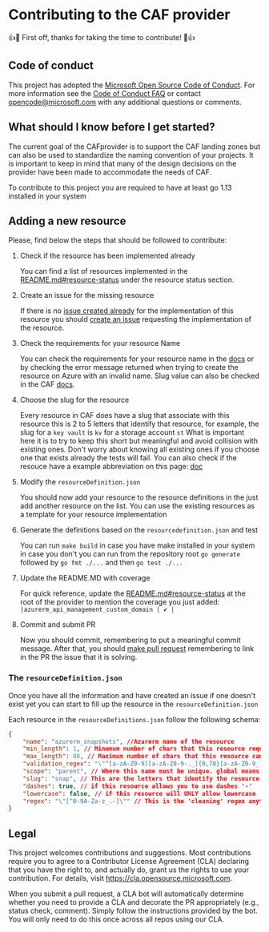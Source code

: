 # Contributing to the CAF provider

👍🎉 First off, thanks for taking the time to contribute! 🎉👍

## Code of conduct

This project has adopted the [Microsoft Open Source Code of Conduct](https://opensource.microsoft.com/codeofconduct/).
For more information see the [Code of Conduct FAQ](https://opensource.microsoft.com/codeofconduct/faq/) or
contact [opencode@microsoft.com](mailto:opencode@microsoft.com) with any additional questions or comments.

## What should I know before I get started?

The current goal of the CAFprovider is to support the CAF landing zones but can also be used to standardize the naming convention of your projects. It is important to keep in mind that many of the design decisions on the provider have been made to accommodate the needs of CAF.

To contribute to this project you are required to have at least go 1.13 installed in your system

## Adding a new resource

Please, find below the steps that should be followed to contribute:

1. Check if the resource has been implemented already

    You can find a list of resources implemented in the [README.md#resource-status](../README.md) under the resource status section.

2. Create an issue for the missing resource

    If there is no [issue created already](https://github.com/aztfmod/terraform-provider-azurecaf/issues) for the implementation of this resource you should [create an issue](https://docs.github.com/en/free-pro-team@latest/github/managing-your-work-on-github/creating-an-issue) requesting the implementation of the resource.

3. Check the requirements for your resource Name

    You can check the requirements for your resource name in the [docs](https://docs.microsoft.com/en-us/azure/azure-resource-manager/management/resource-name-rules) or by checking the error message returned when trying to create the resource on Azure with an invalid name. Slug value can also be checked in the CAF [docs](https://docs.microsoft.com/en-us/azure/cloud-adoption-framework/ready/azure-best-practices/resource-abbreviations).

4. Choose the slug for the resource

    Every resource in CAF does have a slug that associate with this resource this is 2 to 5 letters that identify that resource, for example, the slug for a `key vault` is `kv` for a storage account `st` What is important here it is to try to keep this short but meaningful and avoid collision with existing ones. Don't worry about knowing all existing ones if you choose one that exists already the tests will fail. You can also check if the resouce have a example abbreviation on this page: [doc](https://learn.microsoft.com/en-us/azure/cloud-adoption-framework/ready/azure-best-practices/resource-abbreviations)

5. Modify the `resourceDefinition.json`

    You should now add your resource to the resource definitions in the just add another resource on the list. You can use the existing resources as a template for your resource implementation

6. Generate the definitions based on the `resourcedefinition.json` and test

    You can run `make build` in case you have make installed in your system in case you don't you can run from the repository root `go generate` followed by `go fmt ./...` and then `go test ./...`

7. Update the README.MD with coverage
 
    For quick reference, update the [README.md#resource-status](../README.md) at the root of the provider to mention the coverage you just added:
    ```|azurerm_api_management_custom_domain | ✔ |```

7. Commit and submit PR

    Now you should commit, remembering to put a meaningful commit message. After that, you should [make pull request](https://docs.github.com/en/free-pro-team@latest/github/collaborating-with-issues-and-pull-requests/creating-a-pull-request) remembering to link in the PR the issue that it is solving.

### The `resourceDefinition.json`

Once you have all the information and have created an issue if one doesn't exist yet you can start to fill up the resource in the `resourceDefinition.json`

Each resource in the `resourceDefinitions.json` follow the following schema:

```json
{
    "name": "azurerm_snapshots", //Azurerm name of the resource
    "min_length": 1, // Minumum number of chars that this resource requires
    "max_length": 80, // Maximum number of chars that this resource can have
    "validation_regex": "\"^[a-zA-Z0-9][a-zA-Z0-9-._]{0,78}[a-zA-Z0-9_]$\"", // A regex expression that will match only a valid resource name
    "scope": "parent", // Where this name must be unique. global means that only one resource with this name it is allowed in azure. parent means that only one resource of this name based in the parent resource. Resource group means only one resource with this name per resource group.
    "slug": "snap", // This are the letters that identify the resource type
    "dashes": true, // if this resource allows you to use dashes '-'
    "lowercase": false, // if this resource will ONLY allow lowercase
    "regex": "\"[^0-9A-Za-z_.-]\"" // This is the 'cleaning' regex anything that is matched by this regex will be removed from the resource name that is why you normally use the negation of all the allowed chars in this regex.
}
```

## Legal

This project welcomes contributions and suggestions.  Most contributions require you to agree to a
Contributor License Agreement (CLA) declaring that you have the right to, and actually do, grant us
the rights to use your contribution. For details, visit https://cla.opensource.microsoft.com.

When you submit a pull request, a CLA bot will automatically determine whether you need to provide
a CLA and decorate the PR appropriately (e.g., status check, comment). Simply follow the instructions
provided by the bot. You will only need to do this once across all repos using our CLA.
